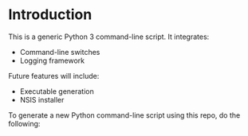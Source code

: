 # Introduction #

This is a generic Python 3 command-line script. It integrates:

* Command-line switches
* Logging framework

Future features will include:

* Executable generation
* NSIS installer

To generate a new Python command-line script using this repo, do the following:

